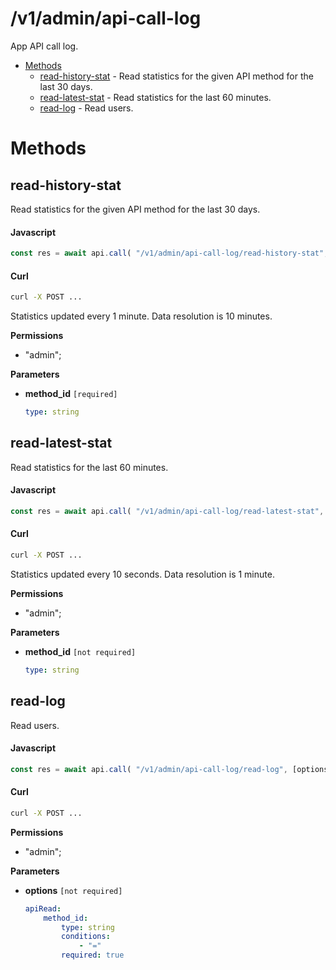 # /v1/admin/api-call-log

App API call log.

-   [Methods](#methods)
    -   [read-history-stat](#read-history-stat) - Read statistics for the given API method for the last 30 days.
    -   [read-latest-stat](#read-latest-stat) - Read statistics for the last 60 minutes.
    -   [read-log](#read-log) - Read users.

<a id="methods"></a>

# Methods

<a id="read-history-stat"></a>

## read-history-stat

Read statistics for the given API method for the last 30 days.

<!-- tabs:start -->

#### **Javascript**

<!-- prettier-ignore -->
```js
const res = await api.call( "/v1/admin/api-call-log/read-history-stat", method_id );
```

#### **Curl**

<!-- prettier-ignore -->
```sh
curl -X POST ...
```

<!-- tabs:end -->

Statistics updated every 1 minute. Data resolution is 10 minutes.

**Permissions**

-   "admin";

**Parameters**

-   **method_id** `[required]`

    <!-- prettier-ignore -->
    ```yaml
    type: string
    ```

<a id="read-latest-stat"></a>

## read-latest-stat

Read statistics for the last 60 minutes.

<!-- tabs:start -->

#### **Javascript**

<!-- prettier-ignore -->
```js
const res = await api.call( "/v1/admin/api-call-log/read-latest-stat", [method_id] );
```

#### **Curl**

<!-- prettier-ignore -->
```sh
curl -X POST ...
```

<!-- tabs:end -->

Statistics updated every 10 seconds. Data resolution is 1 minute.

**Permissions**

-   "admin";

**Parameters**

-   **method_id** `[not required]`

    <!-- prettier-ignore -->
    ```yaml
    type: string
    ```

<a id="read-log"></a>

## read-log

Read users.

<!-- tabs:start -->

#### **Javascript**

<!-- prettier-ignore -->
```js
const res = await api.call( "/v1/admin/api-call-log/read-log", [options] );
```

#### **Curl**

<!-- prettier-ignore -->
```sh
curl -X POST ...
```

<!-- tabs:end -->

**Permissions**

-   "admin";

**Parameters**

-   **options** `[not required]`

    <!-- prettier-ignore -->
    ```yaml
    apiRead:
        method_id:
            type: string
            conditions:
                - "="
            required: true
    ```
